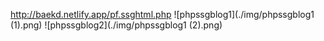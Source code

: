 http://baekd.netlify.app/pf.ssghtml.php
![phpssgblog1](./img/phpssgblog1 (1).png)
![phpssgblog2](./img/phpssgblog1 (2).png)
